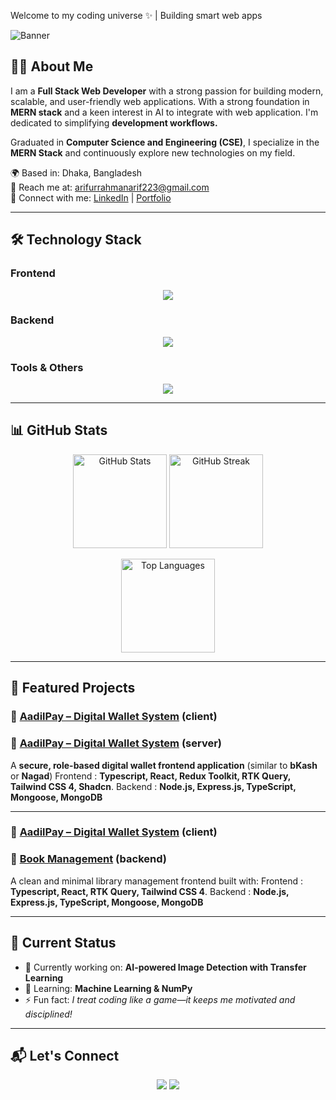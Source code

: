 Welcome to my coding universe ✨ | Building smart web apps 

![Banner](https://i.ibb.co.com/rGmjMXjN/Black-Modern-Personal-Linked-In-Banner-2.png) 

## 👨‍💻 About Me  
I am a **Full Stack Web Developer** with a strong passion for building modern, scalable, and user-friendly web applications. With a strong foundation in **MERN stack** and a keen interest in AI to integrate with web application. I'm dedicated to simplifying **development workflows.**

Graduated in **Computer Science and Engineering (CSE)**, I specialize in the **MERN Stack** and continuously explore new technologies on my field. 

🌍 Based in: Dhaka, Bangladesh  
📧 Reach me at: [arifurrahmanarif223@gmail.com](arifurrahmanarif223@gmail.com)  
🔗 Connect with me: [LinkedIn](https://www.linkedin.com/in/arifur-rahman223/) | [Portfolio](https://my-portfolio-woad-ten-74.vercel.app/)  

---

## 🛠️ Technology Stack  

### Frontend  
<p align="center">
  <img src="https://skillicons.dev/icons?i=html,css,js,ts,react,next,tailwind,redux" />
</p>

### Backend  
<p align="center">
  <img src="https://skillicons.dev/icons?i=nodejs,express,mongodb,python" />
</p>

### Tools & Others  
<p align="center">
  <img src="https://skillicons.dev/icons?i=git,github,vscode,figma" />
</p>


---

## 📊 GitHub Stats  

<p align="center">
  <img src="https://github-readme-stats.vercel.app/api?username=arif1101&show_icons=true&theme=tokyonight" alt="GitHub Stats" height="150"/>
  <img src="https://github-readme-streak-stats.herokuapp.com/?user=arif1101&theme=tokyonight" alt="GitHub Streak" height="150"/>
</p>  

<p align="center">
  <img src="https://github-readme-stats.vercel.app/api/top-langs/?username=arif1101&layout=compact&theme=tokyonight" alt="Top Languages" weidth="150" height="150"/>
</p>

---

## 🚀 Featured Projects  

### 🛒 [AadilPay – Digital Wallet System](https://github.com/arif1101/AadilPay-client)  (client)
### 🛒 [AadilPay – Digital Wallet System](https://github.com/arif1101/AadilPay-backend)  (server)
A **secure, role-based digital wallet frontend application** (similar to **bKash** or **Nagad**) 
Frontend : **Typescript, React, Redux Toolkit, RTK Query, Tailwind CSS 4,  Shadcn**.
Backend : **Node.js, Express.js, TypeScript, Mongoose, MongoDB**

---

### 🛒 [AadilPay – Digital Wallet System](https://github.com/arif1101/Book-Management)  (client)
### 🎯 [Book Management](https://github.com/arif1101/book-management-with-mongo)  (backend)  
A clean and minimal library management frontend built with:
Frontend : **Typescript, React, RTK Query, Tailwind CSS 4**.
Backend : **Node.js, Express.js, TypeScript, Mongoose, MongoDB**


---

## 📌 Current Status  
- 🔭 Currently working on: **AI-powered Image Detection with Transfer Learning**  
- 🌱 Learning: **Machine Learning & NumPy**  
- ⚡ Fun fact: *I treat coding like a game—it keeps me motivated and disciplined!*  

---

## 📬 Let's Connect  
<p align="center">
  <a href="arifurrahmanarif223@gmail.com"><img src="https://skillicons.dev/icons?i=gmail" /></a>
  <a href="https://www.linkedin.com/in/arifur-rahman223/"><img src="https://skillicons.dev/icons?i=linkedin" /></a>
</p>
